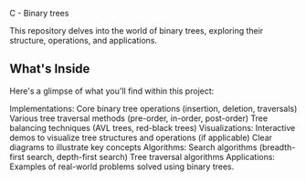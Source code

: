 C - Binary trees

This repository delves into the world of binary trees, exploring their structure, operations, and applications.

## What's Inside

Here's a glimpse of what you'll find within this project:

Implementations:
Core binary tree operations (insertion, deletion, traversals)
Various tree traversal methods (pre-order, in-order, post-order)
Tree balancing techniques (AVL trees, red-black trees)
Visualizations:
Interactive demos to visualize tree structures and operations (if applicable)
Clear diagrams to illustrate key concepts
Algorithms:
Search algorithms (breadth-first search, depth-first search)
Tree traversal algorithms
Applications:
Examples of real-world problems solved using binary trees.
